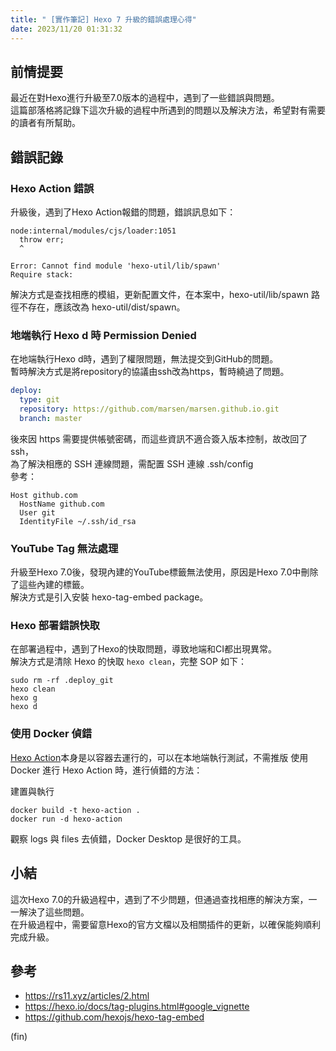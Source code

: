 ```yaml
---
title: " [實作筆記] Hexo 7 升級的錯誤處理心得"
date: 2023/11/20 01:31:32
---
```


## 前情提要

最近在對Hexo進行升級至7.0版本的過程中，遇到了一些錯誤與問題。  
這篇部落格將記錄下這次升級的過程中所遇到的問題以及解決方法，希望對有需要的讀者有所幫助。

## 錯誤記錄

### Hexo Action 錯誤

升級後，遇到了Hexo Action報錯的問題，錯誤訊息如下：

```text
node:internal/modules/cjs/loader:1051
  throw err;
  ^

Error: Cannot find module 'hexo-util/lib/spawn'
Require stack:
```

解決方式是查找相應的模組，更新配置文件，在本案中，hexo-util/lib/spawn 路徑不存在，應該改為 hexo-util/dist/spawn。

### 地端執行 Hexo d 時 Permission Denied

在地端執行Hexo d時，遇到了權限問題，無法提交到GitHub的問題。  
暫時解決方式是將repository的協議由ssh改為https，暫時繞過了問題。

```yaml
deploy:
  type: git
  repository: https://github.com/marsen/marsen.github.io.git
  branch: master
```

後來因 https 需要提供帳號密碼，而這些資訊不適合簽入版本控制，故改回了 ssh，  
為了解決相應的 SSH 連線問題，需配置 SSH 連線 .ssh/config  
參考：

```text
Host github.com
  HostName github.com
  User git
  IdentityFile ~/.ssh/id_rsa
```

### YouTube Tag 無法處理

升級至Hexo 7.0後，發現內建的YouTube標籤無法使用，原因是Hexo 7.0中刪除了這些內建的標籤。  
解決方式是引入安裝 hexo-tag-embed package。  

### Hexo 部署錯誤快取

在部署過程中，遇到了Hexo的快取問題，導致地端和CI都出現異常。  
解決方式是清除 Hexo 的快取 `hexo clean`，完整 SOP 如下：

```terminal
sudo rm -rf .deploy_git
hexo clean 
hexo g
hexo d
```

### 使用 Docker 偵錯

[Hexo Action](https://github.com/marsen/hexo-action)本身是以容器去運行的，可以在本地端執行測試，不需推版 
使用 Docker 進行 Hexo Action 時，進行偵錯的方法：

建置與執行

```terminal
docker build -t hexo-action .
docker run -d hexo-action
```

觀察 logs 與 files 去偵錯，Docker Desktop 是很好的工具。

## 小結

這次Hexo 7.0的升級過程中，遇到了不少問題，但通過查找相應的解決方案，一一解決了這些問題。  
在升級過程中，需要留意Hexo的官方文檔以及相關插件的更新，以確保能夠順利完成升級。

## 參考

- <https://rs11.xyz/articles/2.html>
- <https://hexo.io/docs/tag-plugins.html#google_vignette>
- <https://github.com/hexojs/hexo-tag-embed>

(fin)
